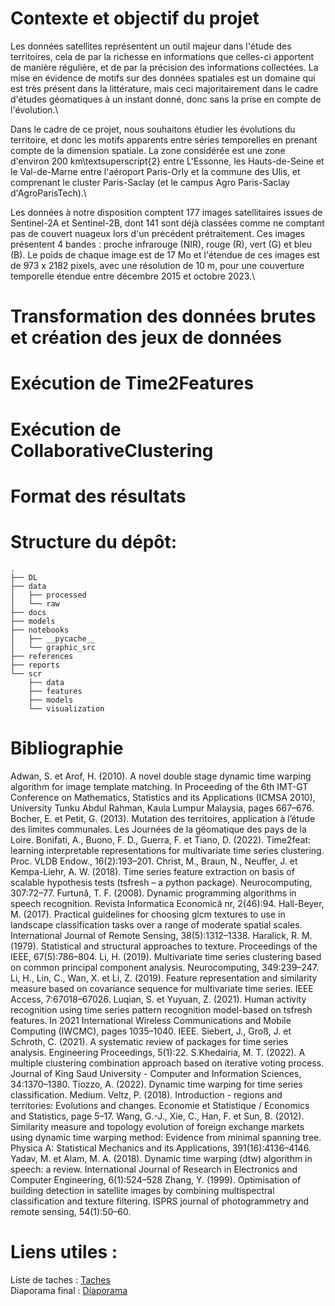 # Contexte et objectif du projet 
Les données satellites représentent un outil majeur dans l'étude des territoires, cela de par la richesse en informations que celles-ci apportent de manière régulière, et de par la précision des informations collectées. La mise en évidence de motifs sur des données spatiales est un domaine qui est très présent dans la littérature, mais ceci majoritairement dans le cadre d'études géomatiques à un instant donné, donc sans la prise en compte de l'évolution.\\

Dans le cadre de ce projet, nous souhaitons étudier les évolutions du territoire, et donc les motifs apparents entre séries temporelles en prenant compte de la dimension spatiale.
La zone considérée est une zone d'environ 200 km\textsuperscript{2} entre L'Essonne, les Hauts-de-Seine et le Val-de-Marne entre l'aéroport Paris-Orly et la commune des Ulis, et  comprenant le cluster Paris-Saclay (et le campus Agro Paris-Saclay d'AgroParisTech).\\

Les données à notre disposition comptent 177 images satellitaires issues de Sentinel-2A et Sentinel-2B, dont 141 sont déjà classées comme ne comptant pas de couvert nuageux lors d'un précédent prétraitement. Ces images présentent 4 bandes : proche infrarouge (NIR), rouge (R), vert (G) et bleu (B). Le poids de chaque image est de 17 Mo et l'étendue de ces images est de 973 x 2182 pixels, avec une résolution de 10 m, pour une couverture temporelle étendue entre décembre 2015 et octobre 2023.\\

# Transformation des données brutes et création des jeux de données

# Exécution de Time2Features

# Exécution de CollaborativeClustering

# Format des résultats

# Structure du dépôt:
```
.
├── DL
├── data
│   ├── processed
│   └── raw
├── docs
├── models
├── notebooks
│   ├── __pycache__
│   └── graphic_src
├── references
├── reports
└── scr
    ├── data
    ├── features
    ├── models
    └── visualization
```

# Bibliographie

Adwan, S. et Arof, H. (2010). A novel double stage dynamic time warping algorithm for
image template matching. In Proceeding of the 6th IMT-GT Conference on Mathematics,
Statistics and its Applications (ICMSA 2010), University Tunku Abdul Rahman, Kaula
Lumpur Malaysia, pages 667–676.
Bocher, E. et Petit, G. (2013). Mutation des territoires, application à l’étude des limites
communales. Les Journées de la géomatique des pays de la Loire.
Bonifati, A., Buono, F. D., Guerra, F. et Tiano, D. (2022). Time2feat: learning interpretable
representations for multivariate time series clustering. Proc. VLDB Endow., 16(2):193–201.
Christ, M., Braun, N., Neuffer, J. et Kempa-Liehr, A. W. (2018). Time series
feature extraction on basis of scalable hypothesis tests (tsfresh – a python package).
Neurocomputing, 307:72–77.
Furtună, T. F. (2008). Dynamic programming algorithms in speech recognition. Revista
Informatica Economică nr, 2(46):94.
Hall-Beyer, M. (2017). Practical guidelines for choosing glcm textures to use in landscape
classification tasks over a range of moderate spatial scales. International Journal of Remote
Sensing, 38(5):1312–1338.
Haralick, R. M. (1979). Statistical and structural approaches to texture. Proceedings of the
IEEE, 67(5):786–804.
Li, H. (2019). Multivariate time series clustering based on common principal component analysis.
Neurocomputing, 349:239–247.
Li, H., Lin, C., Wan, X. et Li, Z. (2019). Feature representation and similarity measure based
on covariance sequence for multivariate time series. IEEE Access, 7:67018–67026.
Luqian, S. et Yuyuan, Z. (2021). Human activity recognition using time series pattern
recognition model-based on tsfresh features. In 2021 International Wireless Communications
and Mobile Computing (IWCMC), pages 1035–1040. IEEE.
Siebert, J., Groß, J. et Schroth, C. (2021). A systematic review of packages for time series
analysis. Engineering Proceedings, 5(1):22.
S.Khedairia, M. T. (2022). A multiple clustering combination approach based on iterative
voting process. Journal of King Saud University - Computer and Information Sciences,
34:1370–1380.
Tiozzo, A. (2022). Dynamic time warping for time series classification. Medium.
Veltz, P. (2018). Introduction - regions and territories: Evolutions and changes. Economie et
Statistique / Economics and Statistics, page 5–17.
Wang, G.-J., Xie, C., Han, F. et Sun, B. (2012). Similarity measure and topology evolution
of foreign exchange markets using dynamic time warping method: Evidence from minimal
spanning tree. Physica A: Statistical Mechanics and its Applications, 391(16):4136–4146.
Yadav, M. et Alam, M. A. (2018). Dynamic time warping (dtw) algorithm in speech: a review.
International Journal of Research in Electronics and Computer Engineering, 6(1):524–528
Zhang, Y. (1999). Optimisation of building detection in satellite images by combining
multispectral classification and texture filtering. ISPRS journal of photogrammetry and
remote sensing, 54(1):50–60.

# Liens utiles : 
Liste de taches : [Taches](https://docs.google.com/spreadsheets/d/12IO9i0rIVR-RKDQXc6y8nDWCuq3UjpeH08N_X2qjHiY/edit#gid=0) \
Diaporama final : [Diaporama](https://docs.google.com/presentation/d/18Yu9UxA4SBvoR4pk4BbsPQTedtHY0RUU/edit?usp=sharing&ouid=105910814065404947173&rtpof=true&sd=true)
